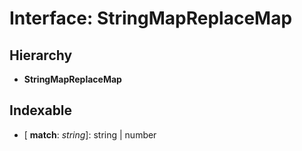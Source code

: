 
# Interface: StringMapReplaceMap

## Hierarchy

* **StringMapReplaceMap**

## Indexable

* \[ **match**: *string*\]: string | number
